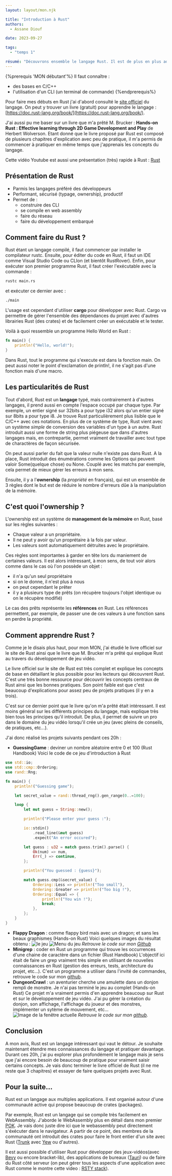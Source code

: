 ```yaml
---
layout: layout/mon.njk

title: "Introduction à Rust"
authors:
  - Assane Diouf

date: 2023-09-27

tags: 
  - "temps 1"

résumé: "Découvrons ensemble le langage Rust. Il est de plus en plus adopté dans l'industrie pour ses performances et ses idées nouvelles, comme l'ownership."
---
```


{%prerequis 'MON débutant'%} 
Il faut connaître : 
- des bases en C/C++ 
- l'utilisation d'un CLI (un terminal de commande) 
{%endprerequis%}

Pour faire mes débuts en Rust j'ai d'abord consulté le [site officiel](https://www.rust-lang.org/fr) du langage. On peut y trouver un livre (gratuit) pour apprendre le langage : [https://doc.rust-lang.org/book/](https://doc.rust-lang.org/book/).

J'ai aussi pu me baser sur un livre que m'a prêté M. Brucker : **Hands-on Rust : Effective learning through 2D Game Development and Play** de Herbert Wolverson. Etant donné que le livre proposé par Rust est composé de plusieurs chapitres d'explication avec peu de pratique, il m'a permis de commencer à pratiquer en même temps que j'apprenais les concepts du langage.

Cette vidéo Youtube est aussi une présentation (très) rapide à Rust : [Rust](https://www.youtube.com/watch?v=5C_HPTJg5ek)

## Présentation de Rust
- Parmis les langages préféré des développeurs
- Performant, sécurisé (typage, ownership), productif
- Permet de :
  - construire des CLI
  - se compile en web assembly
  - faire du réseau
  - faire du développement embarqué

## Comment faire du Rust ?
Rust étant un langage compilé, il faut commencer par installer le compilateur rustc. Ensuite, pour éditer du code en Rust, il faut un IDE comme Visual Studio Code ou CLIon (et bientôt RustRover). Enfin, pour exécuter son premier programme Rust, il faut créer l'exécutable avec la commande :
```bash
rustc main.rs 
```
et exécuter ce dernier avec : 
```bash
./main
```

L'usage est cependant d'utiliser **cargo** pour développer avec Rust. Cargo va permettre de gérer l'ensemble des dépendances du projet avec d'autres librairies Rust (des crates) et de facilement créer un exécutable et le tester.

Voilà à quoi ressemble un programme Hello World en Rust :
```rust
fn main() {
    println!("Hello, world!");
}
```

Dans Rust, tout le programme qui s'execute est dans la fonction main. On peut aussi noter le point d'exclamation de println!, il ne s'agit pas d'une fonction mais d'une macro.

## Les particularités de Rust
Tout d'abord, Rust est un **langage** typé, mais contrairement à d'autres langages, il prend aussi en compte l'espace occupé par chaque type. Par exemple, un entier signé sur 32bits a pour type i32 alors qu'un entier signé sur 8bits a pour type i8. Je trouve Rust particulièrement plus lisible que le C/C++ avec ces notations. En plus de ce système de type, Rust vient avec un système *simple* de conversion des variables d'un type à un autre. Rust introduit aussi une forme de string plus piégeuse que dans d'autres langages mais, en contrepartie, permet vraiment de travailler avec tout type de charactères de façon sécurisée.


On peut aussi parler du fait que la valeur nulle n'existe pas dans Rust. A la place, Rust introduit des énumérations comme les Options qui peuvent valoir Some(quelque chose) ou None. Couplé avec les matchs par exemple, cela permet de mieux gérer les erreurs à mon sens.


Ensuite, il y a l'**ownership** (la *propriété* en français), qui est un ensemble de 3 règles dont le but est de réduire le nombre d'erreurs dûe à la manipulation de la mémoire.


## C'est quoi l'ownership ?
L'ownership est un système de **management de la mémoire** en Rust, basé sur les règles suivantes :
- Chaque valeur a un propriétaire.
- Il ne peut y avoir qu'un proprétaire à la fois par valeur.
- Les valeurs sont automatiquement détruites avec le propriétaire.

Ces règles sont importantes à garder en tête lors du maniement de certaines valeurs. Il est alors intéressant, à mon sens, de tout voir alors comme dans le cas où l'on possède un objet :
- il n'a qu'un seul propriétaire
- si on le donne, il n'est plus à nous
- on peut cependant le prêter
- il y a plusieurs type de prêts (on récupère toujours l'objet identique ou on le récupère modifié)

Le cas des prêts représente les **références** en Rust. Les références permettent, par exemple, de passer une de ces valeurs à une fonction sans en perdre la propriété.

## Comment apprendre Rust ?
Comme je le disais plus haut, pour mon MON, j'ai étudié le livre officiel sur le site de Rust ainsi que le livre que M. Brucker m'a prêté qui explique Rust au travers du développement de jeu vidéo.

Le livre officiel sur le site de Rust est très complet et explique les concepts de base en détaillant le plus possible pour les lecteurs qui découvrent Rust. C'est une très bonne ressource pour découvrir les concepts centraux de Rust ainsi que les bonnes pratiques. Son point faible est que c'est beaucoup d'explications pour assez peu de projets pratiques (il y en a trois).

C'est sur ce dernier point que le livre qu'on m'a prêté était intéressant. Il est moins général sur les différents principes du langage, mais explique très bien tous les principes qu'il introduit. De plus, il permet de suivre un pro dans le domaine du jeu vidéo lorsqu'il crée un jeu (avec pleins de conseils, de pratiques, etc...).

J'ai donc réalisé les projets suivants pendant ces 20h :
- **GuessingGame** : deviner un nombre aléatoire entre 0 et 100 (Rust Handbook)
Voici le code de ce jeu d'introduction à Rust
```rust
use std::io;
use std::cmp::Ordering;
use rand::Rng;

fn main() {
    println!("Guessing game");

    let secret_value = rand::thread_rng().gen_range(0..=100);

    loop {
        let mut guess = String::new();

        println!("Please enter your guess :");

        io::stdin()
            .read_line(&mut guess)
            .expect("An error occured");

        let guess : u32 = match guess.trim().parse() {
            Ok(num) => num,
            Err(_) => continue,
        };

        println!("You guessed : {guess}");

        match guess.cmp(&secret_value) {
            Ordering::Less => println!("Too small"),
            Ordering::Greater => println!("Too big !"),
            Ordering::Equal => {
                println!("You win !");
                break;
            },
        };
    }
}
```
- **Flappy Dragon** : comme flappy bird mais avec un dragon; et sans les beaux graphismes (Hands-on Rust)
Voici quelques images du résultat obtenu :
![le jeu](./flappy1.webp)
![Menu du jeu](./flappy2.webp)
*Retrouve le code sur mon [Github](https://github.com/assanediouf18/FlappyRust)*
- **Minigrep** : coder en Rust un programme qui trouve les occurrences d'une chaine de caractère dans un fichier (Rust Handbook)
L'objectif ici était de faire un grep vraiment très simple en utilisant de nouvelles connaissances en Rust (gestion des erreurs, tests, architecture du projet, etc...). C'est un programme a utiliser dans l'invité de commandes, retrouve le code sur mon [github](https://github.com/assanediouf18/Minigrep).
- **DungeonCrawl** : un aventurier cherche une amulette dans un donjon rempli de monstre. Je n'ai pas terminé le jeu au complet (Hands-on Rust)
Ce projet m'a vraiment permis d'en apprendre beaucoup sur Rust et sur le développement de jeu vidéo. J'ai pu gérer la création du donjon, son affichage, l'affichage du joueur et des monstres, implémenter un sytème de mouvement, etc...
![Image de la fenêtre actuelle](./dungeoncrawl.webp)
*Retrouve le code sur mon [github](https://github.com/assanediouf18/DungeonCrawl).*

## Conclusion
A mon avis, Rust est un langage intéressant qui vaut le détour. Je souhaite maintenant étendre mes connaissances du langage et pratiquer davantage. Durant ces 20h, j'ai pu explorer plus profondément le langage mais je sens que j'ai encore besoin de beaucoup de pratique pour vraiment saisir certains concepts. Je vais donc terminer le livre officiel de Rust (il ne me reste que 3 chapitres) et essayer de faire quelques projets avec Rust.

## Pour la suite...
Rust est un langage aux multiples applications. Il est organisé autour d'une communauté active qui propose beaucoup de crates (packages).

Par exemple, Rust est un langage qui se compile très facilement en WebAssembly. J'aborde le WebAssembly plus en détail dans mon premier [POK](./../../pok/temps-1). Je vais donc juste dire ici que le webassembly peut directement s'éxécuter dans le navigateur. A partir de ce point, des membres de la communauté ont introduit des crates pour faire le front entier d'un site avec Rust ([Trunk](https://trunkrs.dev) avec [Yew](https://yew.rs) ou d'autres).

Il est aussi possible d'utiliser Rust pour développer des jeux-vidéos(avec [Bevy](https://bevyengine.org) ou encore bracket-lib), des applications de bureaux ([Tauri](https://tauri.app/fr/)) ou de faire du Rust côté serveur (on peut gérer tous les aspects d'une application avec Rust comme le montre cette video : [RSTY stack](https://youtu.be/luOgEhLE2sg?si=-GECHavzkNbjqvlI)).